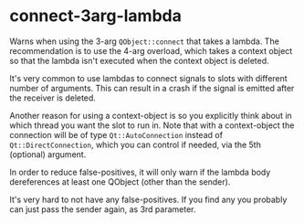 # connect-3arg-lambda

Warns when using the 3-arg `QObject::connect` that takes a lambda.
The recommendation is to use the 4-arg overload, which takes a context object
so that the lambda isn't executed when the context object is deleted.

It's very common to use lambdas to connect signals to slots with different number
of arguments. This can result in a crash if the signal is emitted after the receiver
is deleted.

Another reason for using a context-object is so you explicitly think about in
which thread you want the slot to run in. Note that with a context-object the
connection will be of type `Qt::AutoConnection` instead of `Qt::DirectConnection`,
which you can control if needed, via the 5th (optional) argument.


In order to reduce false-positives, it will only warn if the lambda body dereferences
at least one QObject (other than the sender).

It's very hard to not have any false-positives. If you find any you probably can just
pass the sender again, as 3rd parameter.
